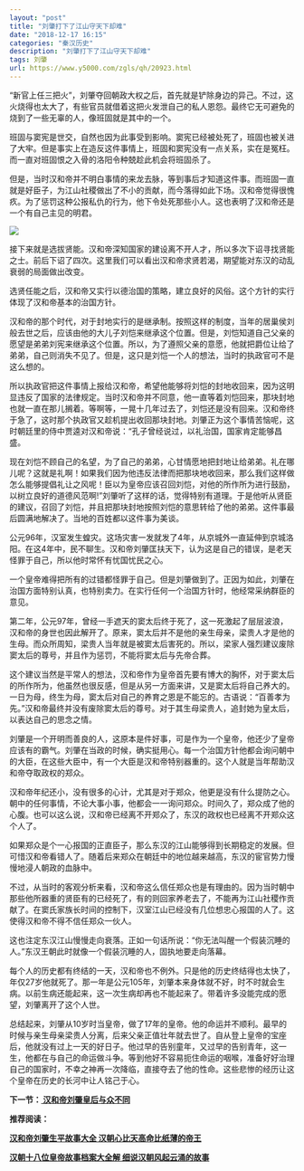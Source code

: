 ```yaml
---
layout: "post"
title: "刘肇打下了江山守天下却难"
date: "2018-12-17 16:15"
categories: "秦汉历史"
description: "刘肇打下了江山守天下却难"
tags: 刘肇
url: https://www.y5000.com/zgls/qh/20923.html
---
```






“新官上任三把火”，刘肇夺回朝政大权之后，首先就是铲除身边的异己。不过，这火烧得也太大了，有些官员就借着这把火发泄自己的私人恩怨。最终它无可避免的烧到了一些无辜的人，像班固就是其中的一个。

班固与窦宪是世交，自然也因为此事受到影响。窦宪已经被处死了，班固也被关进了大牢。但是事实上在造反这件事情上，班固和窦宪没有一点关系，实在是冤枉。而一直对班固恨之入骨的洛阳令种兢趁此机会将班固杀了。

但是，当时汉和帝并不明白事情的来龙去脉，等到事后才知道这件事。而班固一直就是好臣子，为江山社稷做出了不小的贡献，而今落得如此下场。汉和帝觉得很愧疚。为了惩罚这种公报私仇的行为，他下令处死那些小人。这也表明了汉和帝还是一个有自己主见的明君。

![](https://img.y5000.com/uploads/allimg/170504/8-1F504102633235.png)

接下来就是选拔贤能。汉和帝深知国家的建设离不开人才，所以多次下诏寻找贤能之士。前后下诏了四次。这里我们可以看出汉和帝求贤若渴，期望能对东汉的动乱衰弱的局面做出改变。

选贤任能之后，汉和帝又实行以德治国的策略，建立良好的风俗。这个方针的实行体现了汉和帝基本的治国方针。

汉和帝的那个时代，对于封地实行的是继承制。按照这样的制度，当年的居巢侯刘般去世之后，应该由他的大儿子刘恺来继承这个位置。但是，刘恺知道自己父亲的愿望是弟弟刘宪来继承这个位置。所以，为了遵照父亲的意愿，他就把爵位让给了弟弟，自己则消失不见了。但是，这只是刘恺一个人的想法，当时的执政官可不是这么想的。

所以执政官把这件事情上报给汉和帝，希望他能够将刘恺的封地收回来，因为这明显违反了国家的法律规定。当时汉和帝并不同意，他一直等着刘恺回来，那块封地也就一直在那儿搁着。等啊等，一晃十几年过去了，刘恺还是没有回来。汉和帝终于急了，这时那个执政官又趁机提出收回那块封地。刘肇正为这个事情苦恼呢，这时朝廷里的侍中贾逵对汉和帝说：“孔子曾经说过，以礼治国，国家肯定能够昌盛。

现在刘恺不顾自己的名望，为了自己的弟弟，心甘情愿地把封地让给弟弟。礼在哪儿呢？这就是礼啊！如果我们因为他违反法律而把那块地收回来，那么我们这样做怎么能够提倡礼让之风呢！臣以为皇帝应该召回刘恺，对他的所作所为进行鼓励，以树立良好的道德风范啊!”刘肇听了这样的话，觉得特别有道理。于是他听从贤臣的建议，召回了刘恺，并且把那块封地按照刘恺的意思转给了他的弟弟。这件事最后圆满地解决了。当地的百姓都以这件事为美谈。

公元96年，汉室发生蝗灾。这场灾害一发就发了4年，从京城外一直延伸到京城洛阳。在这4年中，民不聊生。汉和帝刘肇匡扶天下，认为这是自己的错误，是老天怪罪于自己，所以他时常怀有忧国忧民之心。

一个皇帝难得把所有的过错都怪罪于自己。但是刘肇做到了。正因为如此，刘肇在治国方面特别认真，也特别卖力。在实行任何一个治国方针时，他经常采纳群臣的意见。

第二年，公元97年，曾经一手遮天的窦太后终于死了，这一死激起了层层波浪，汉和帝的身世也因此解开了。原来，窦太后并不是他的亲生母亲，梁贵人才是他的生母。而众所周知，梁贵人当年就是被窦太后害死的。所以，梁家人强烈建议废除窦太后的尊号，并且作为惩罚，不能将窦太后与先帝合葬。

这个建议当然是平常人的想法，汉和帝作为皇帝首先要有博大的胸怀，对于窦太后的所作所为，他虽然也很反感，但是从另一方面来讲，又是窦太后将自己养大的。一日为母，终生为母，窦太后对自己的养育之恩是不能忘的。古语说：“百善孝为先。”汉和帝最终并没有废除窦太后的尊号。对于其生母梁贵人，追封她为皇太后，以表达自己的思念之情。

刘肇是一个开明而善良的人，这原本是件好事，可是作为一个皇帝，他还少了皇帝应该有的霸气。刘肇在当政的时候，确实挺用心。每一个治国方针他都会询问朝中的大臣，在这些大臣中，有一个大臣是汉和帝特别器重的。这个人就是当年帮助汉和帝夺取政权的郑众。

汉和帝年纪还小，没有很多的心计，尤其是对于郑众，他更是没有什么提防之心。朝中的任何事情，不论大事小事，他都会一一询问郑众。时间久了，郑众成了他的心腹。也可以这么说，汉和帝已经离不开郑众了，东汉的政权也已经离不开郑众这个人了。

如果郑众是个一心报国的正直臣子，那么东汉的江山能够得到长期稳定的发展。但可惜汉和帝看错人了。随着后来郑众在朝廷中的地位越来越高，东汉的宦官势力慢慢地浸人朝政的血脉中。

不过，从当时的客观分析来看，汉和帝这么信任郑众也是有理由的。因为当时朝中那些他所器重的贤臣有的已经死了，有的则回家养老去了，不能再为江山社稷作贡献了。在窦氏家族长时间的控制下，汉室江山已经没有几位想忠心报国的人了。这使得汉和帝不得不信任郑众一伙人。

这也注定东汉江山慢慢走向衰落。正如一句话所说：“你无法叫醒一个假装沉睡的人。”东汉王朝此时就像一个假装沉睡的人，固执地要走向落幕。

每个人的历史都有终结的一天，汉和帝也不例外。只是他的历史终结得也太快了，年仅27岁他就死了。那一年是公元105年，刘肇本来身体就不好，时不时就会生病。以前生病还能起来，这一次生病却再也不能起来了。带着许多没能完成的愿望，刘肇离开了这个人世。

总结起来，刘肇从10岁时当皇帝，做了17年的皇帝。他的命运并不顺利。最早的时候与亲生母亲梁贵人分离，后来父亲正值壮年就去世了。自从登上皇帝的宝座后，他就没有过上一天的好日子。他过早的告别童年，又过早的告别青年，这一生，他都在与自己的命运做斗争。等到他好不容易扼住命运的咽喉，准备好好治理自己的国家时，不幸之神再一次降临，直接夺去了他的性命。这些悲惨的经历让这个皇帝在历史的长河中让人铭己于心。

**下一节：[ 汉和帝刘肇皇后与众不同](https://www.y5000.com/zgls/qh/20945.html)**

**推荐阅读：**

[**汉和帝刘肇生平故事大全 汉朝心比天高命比纸薄的帝王**](https://www.y5000.com/zgls/qh/20946.html)

[**汉朝十八位皇帝故事档案大全解 细说汉朝风起云涌的故事**](https://www.y5000.com/zgls/qh/21041.html)
